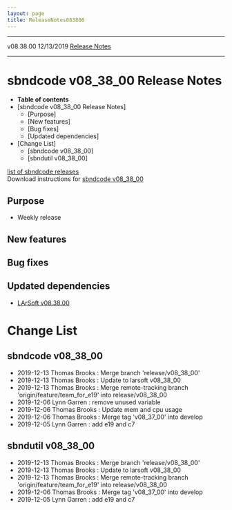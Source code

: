 ```yaml
---
layout: page
title: ReleaseNotes083800
---
```


  ----------- ------------ -- -- ------------------------------------------------------
  v08.38.00   12/13/2019         [Release Notes](ReleaseNotes083800.html)
  ----------- ------------ -- -- ------------------------------------------------------



sbndcode v08\_38\_00 Release Notes
======================================================================================

-   **Table of contents**
-   [sbndcode v08\_38\_00 Release
    Notes]
    -   [Purpose]
    -   [New features]
    -   [Bug fixes]
    -   [Updated dependencies]
-   [Change List]
    -   [sbndcode v08\_38\_00]
    -   [sbndutil v08\_38\_00]

[list of sbndcode
releases](List_of_SBND_code_releases.html)\
Download instructions for [sbndcode
v08\_38\_00](http://scisoft.fnal.gov/scisoft/bundles/sbnd/v08_38_00/sbndcode-v08_38_00.html)



Purpose
----------------------------------

-   Weekly release



New features
--------------------------------------------



Bug fixes
--------------------------------------



Updated dependencies
------------------------------------------------------------

-   [LArSoft
    v08.38.00](https://cdcvs.fnal.gov/redmine/projects/larsoft/wiki/ReleaseNotes083800)



Change List
==========================================



sbndcode v08\_38\_00
----------------------------------------------------------

-   2019-12-13 Thomas Brooks : Merge branch \'release/v08\_38\_00\'
-   2019-12-13 Thomas Brooks : Update to larsoft v08\_38\_00
-   2019-12-13 Thomas Brooks : Merge remote-tracking branch
    \'origin/feature/team\_for\_e19\' into release/v08\_38\_00
-   2019-12-06 Lynn Garren : remove unused variable
-   2019-12-06 Thomas Brooks : Update mem and cpu usage
-   2019-12-06 Thomas Brooks : Merge tag \'v08\_37\_00\' into develop
-   2019-12-05 Lynn Garren : add e19 and c7



sbndutil v08\_38\_00
----------------------------------------------------------

-   2019-12-13 Thomas Brooks : Merge branch \'release/v08\_38\_00\'
-   2019-12-13 Thomas Brooks : Update to larsoft v08\_38\_00
-   2019-12-13 Thomas Brooks : Merge remote-tracking branch
    \'origin/feature/team\_for\_e19\' into release/v08\_38\_00
-   2019-12-06 Thomas Brooks : Merge tag \'v08\_37\_00\' into develop
-   2019-12-05 Lynn Garren : add e19 and c7
